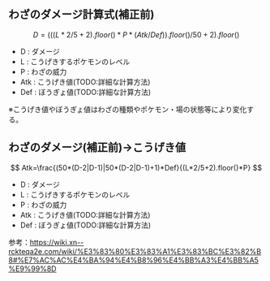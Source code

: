 ## わざのダメージ計算式(補正前)

$$
D=(((L*2/5+2).floor()*P*(Atk/Def)).floor()/50+2).floor()
$$

- D : ダメージ
- L : こうげきするポケモンのレベル
- P : わざの威力
- Atk : こうげき値(TODO:詳細な計算方法)
- Def : ぼうぎょ値(TODO:詳細な計算方法)

※こうげき値やぼうぎょ値はわざの種類やポケモン・場の状態等により変化する。

## わざのダメージ(補正前)->こうげき値

$$
Atk=\frac{(50*(D-2|D-1)|50*(D-2|D-1)+1)*Def}{(L*2/5+2).floor()*P}
$$

- D : ダメージ
- L : こうげきするポケモンのレベル
- P : わざの威力
- Atk : こうげき値(TODO:詳細な計算方法)
- Def : ぼうぎょ値(TODO:詳細な計算方法)

参考：https://wiki.xn--rckteqa2e.com/wiki/%E3%83%80%E3%83%A1%E3%83%BC%E3%82%B8#%E7%AC%AC%E4%BA%94%E4%B8%96%E4%BB%A3%E4%BB%A5%E9%99%8D
